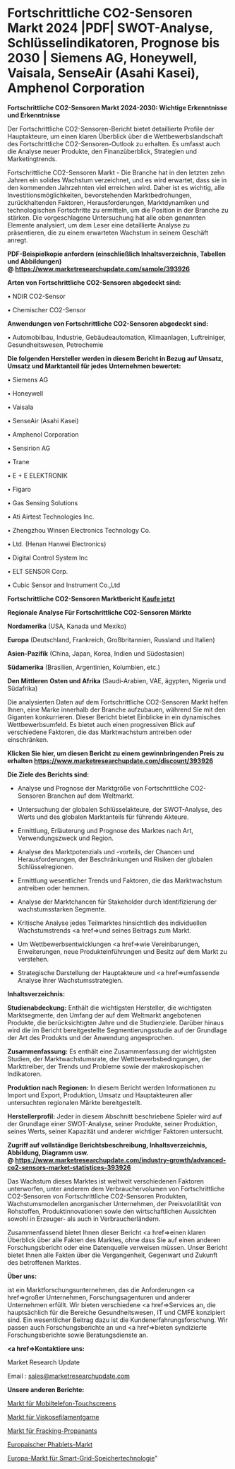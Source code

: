 # Fortschrittliche CO2-Sensoren Markt 2024 |PDF| SWOT-Analyse, Schlüsselindikatoren, Prognose bis 2030 | Siemens AG, Honeywell, Vaisala, SenseAir (Asahi Kasei), Amphenol Corporation

<strong>Fortschrittliche CO2-Sensoren Markt 2024-2030: Wichtige Erkenntnisse und Erkenntnisse</strong>

Der Fortschrittliche CO2-Sensoren-Bericht bietet detaillierte Profile der Hauptakteure, um einen klaren Überblick über die Wettbewerbslandschaft des Fortschrittliche CO2-Sensoren-Outlook zu erhalten. Es umfasst auch die Analyse neuer Produkte, den Finanzüberblick, Strategien und Marketingtrends.

Fortschrittliche CO2-Sensoren Markt - Die Branche hat in den letzten zehn Jahren ein solides Wachstum verzeichnet, und es wird erwartet, dass sie in den kommenden Jahrzehnten viel erreichen wird. Daher ist es wichtig, alle Investitionsmöglichkeiten, bevorstehenden Marktbedrohungen, zurückhaltenden Faktoren, Herausforderungen, Marktdynamiken und technologischen Fortschritte zu ermitteln, um die Position in der Branche zu stärken. Die vorgeschlagene Untersuchung hat alle oben genannten Elemente analysiert, um dem Leser eine detaillierte Analyse zu präsentieren, die zu einem erwarteten Wachstum in seinem Geschäft anregt.

<strong><b>PDF-Beispielkopie anfordern (einschließlich Inhaltsverzeichnis, Tabellen und Abbildungen) @ </b></strong><strong><a href=https://www.marketresearchupdate.com/sample/393926><strong>https://www.marketresearchupdate.com/sample/393926</u></a></strong></strong>

<strong>Arten von Fortschrittliche CO2-Sensoren abgedeckt sind:</strong>

• NDIR CO2-Sensor

• Chemischer CO2-Sensor

<strong>Anwendungen von Fortschrittliche CO2-Sensoren abgedeckt sind:</strong>

• Automobilbau, Industrie, Gebäudeautomation, Klimaanlagen, Luftreiniger, Gesundheitswesen, Petrochemie

<strong>Die folgenden Hersteller werden in diesem Bericht in Bezug auf Umsatz, Umsatz und Marktanteil für jedes Unternehmen bewertet:</strong>

• Siemens AG

• Honeywell

• Vaisala

• SenseAir (Asahi Kasei)

• Amphenol Corporation

• Sensirion AG

• Trane

• E + E ELEKTRONIK

• Figaro

• Gas Sensing Solutions

• Ati Airtest Technologies Inc.

• Zhengzhou Winsen Electronics Technology Co.

• Ltd. (Henan Hanwei Electronics)

• Digital Control System Inc

• ELT SENSOR Corp.

• Cubic Sensor and Instrument Co.,Ltd

<strong>Fortschrittliche CO2-Sensoren Marktbericht <a href=https://www.marketresearchupdate.com/buynow/393926>Kaufe jetzt</a></strong>

<strong>Regionale Analyse Für Fortschrittliche CO2-Sensoren Märkte</strong>

<strong>Nordamerika</strong> (USA, Kanada und Mexiko)

<strong>Europa</strong> (Deutschland, Frankreich, Großbritannien, Russland und Italien)

<strong>Asien-Pazifik</strong> (China, Japan, Korea, Indien und Südostasien)

<strong>Südamerika</strong> (Brasilien, Argentinien, Kolumbien, etc.)

<strong>Den Mittleren</strong> <strong>Osten und Afrika</strong> (Saudi-Arabien, VAE, ägypten, Nigeria und Südafrika)

Die analysierten Daten auf dem Fortschrittliche CO2-Sensoren Markt helfen Ihnen, eine Marke innerhalb der Branche aufzubauen, während Sie mit den Giganten konkurrieren. Dieser Bericht bietet Einblicke in ein dynamisches Wettbewerbsumfeld. Es bietet auch einen progressiven Blick auf verschiedene Faktoren, die das Marktwachstum antreiben oder einschränken.

<strong>Klicken Sie hier, um diesen Bericht zu einem gewinnbringenden Preis zu erhalten
</strong><strong><a href=https://www.marketresearchupdate.com/discount/393926>https://www.marketresearchupdate.com/discount/393926</b></u></strong></a>

<strong>Die Ziele des Berichts sind:</strong>

- Analyse und Prognose der Marktgröße von Fortschrittliche CO2-Sensoren Branchen auf dem Weltmarkt.

- Untersuchung der globalen Schlüsselakteure, der SWOT-Analyse, des Werts und des globalen Marktanteils für führende Akteure.

- Ermittlung, Erläuterung und Prognose des Marktes nach Art, Verwendungszweck und Region.

- Analyse des Marktpotenzials und -vorteils, der Chancen und Herausforderungen, der Beschränkungen und Risiken der globalen Schlüsselregionen.

- Ermittlung wesentlicher Trends und Faktoren, die das Marktwachstum antreiben oder hemmen.

- Analyse der Marktchancen für Stakeholder durch Identifizierung der wachstumsstarken Segmente.

- Kritische Analyse jedes Teilmarktes hinsichtlich des individuellen Wachstumstrends <a href=>und</a> seines Beitrags zum Markt.

- Um Wettbewerbsentwicklungen <a href=>wie</a> Vereinbarungen, Erweiterungen, neue Produkteinführungen und Besitz auf dem Markt zu verstehen.

- Strategische Darstellung der Hauptakteure und <a href=>umfas</a>sende Analyse ihrer Wachstumsstrategien.

<strong>Inhaltsverzeichnis:</strong>

<strong>Studienabdeckung:</strong> Enthält die wichtigsten Hersteller, die wichtigsten Marktsegmente, den Umfang der auf dem Weltmarkt angebotenen Produkte, die berücksichtigten Jahre und die Studienziele. Darüber hinaus wird die im Bericht bereitgestellte Segmentierungsstudie auf der Grundlage der Art des Produkts und der Anwendung angesprochen.

<strong>Zusammenfassung:</strong> Es enthält eine Zusammenfassung der wichtigsten Studien, der Marktwachstumsrate, der Wettbewerbsbedingungen, der Markttreiber, der Trends und Probleme sowie der makroskopischen Indikatoren.

<strong>Produktion nach Regionen:</strong> In diesem Bericht werden Informationen zu Import und Export, Produktion, Umsatz und Hauptakteuren aller untersuchten regionalen Märkte bereitgestellt.

<strong>Herstellerprofil:</strong> Jeder in diesem Abschnitt beschriebene Spieler wird auf der Grundlage einer SWOT-Analyse, seiner Produkte, seiner Produktion, seines Werts, seiner Kapazität und anderer wichtiger Faktoren untersucht.

<strong><b>Zugriff auf vollständige Berichtsbeschreibung, Inhaltsverzeichnis, Abbildung, Diagramm usw. @ </b></strong><strong><a href=https://www.marketresearchupdate.com/industry-growth/advanced-co2-sensors-market-statistices-393926>https://www.marketresearchupdate.com/industry-growth/advanced-co2-sensors-market-statistices-393926</a></strong>

Das Wachstum dieses Marktes ist weltweit verschiedenen Faktoren unterworfen, unter anderem dem Verbrauchervolumen von Fortschrittliche CO2-Sensoren von Fortschrittliche CO2-Sensoren Produkten, Wachstumsmodellen anorganischer Unternehmen, der Preisvolatilität von Rohstoffen, Produktinnovationen sowie den wirtschaftlichen Aussichten sowohl in Erzeuger- als auch in Verbraucherländern.

Zusammenfassend bietet Ihnen dieser Bericht <a href=>einen</a> klaren Überblick über alle Fakten des Marktes, ohne dass Sie auf einen anderen Forschungsbericht oder eine Datenquelle verweisen müssen. Unser Bericht bietet Ihnen alle Fakten über die Vergangenheit, Gegenwart und Zukunft des betroffenen Marktes.

<strong>Über uns:</strong>

 ist ein Marktforschungsunternehmen, das die Anforderungen <a href=>großer</a> Unternehmen, Forschungsagenturen und anderer Unternehmen erfüllt. Wir bieten verschiedene <a href=>Services</a> an, die hauptsächlich für die Bereiche Gesundheitswesen, IT und CMFE konzipiert sind. Ein wesentlicher Beitrag dazu ist die Kundenerfahrungsforschung. Wir passen auch Forschungsberichte an und <a href=>bieten</a> syndizierte Forschungsberichte sowie Beratungsdienste an.

<strong><a href=>Kontaktiere uns:</a></strong>

Market Research Update

Email : sales@marketresearchupdate.com

<strong>Unsere anderen Berichte:</strong>

<a href=https://www.linkedin.com/pulse/mobile-phone-touch-screen-market-analysis-understanding>Markt für Mobiltelefon-Touchscreens</a>

<a href=https://www.linkedin.com/pulse/viscose-filament-yarns-market-outlooks-2023>Markt für Viskosefilamentgarne</a>

<a href=https://www.linkedin.com/pulse/fracking-proppants-market-size-industry-growth>Markt für Fracking-Propanants</a>

<a href=https://www.linkedin.com/pulse/europe-phablets-market-witness-huge-growth-2030-size-trends>Europaischer Phablets-Markt</a>

<a href=https://www.linkedin.com/pulse/europe-smart-grid-storage-technology-market-size-scope>Europa-Markt für Smart-Grid-Speichertechnologie</a>"
